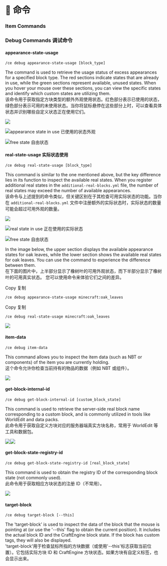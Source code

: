 # 🐚 命令

### Item Commands <a href="#item-commands" id="item-commands"></a>

### Debug Commands  调试命令 <a href="#debug-commands" id="debug-commands"></a>

#### appearance-state-usage <a href="#appearance-state-usage" id="appearance-state-usage"></a>

`/ce debug appearance-state-usage [block_type]`

The command is used to retrieve the usage status of excess appearances for a specified block type. The red sections indicate states that are already in use, while the green sections represent available, unused states. When you hover your mouse over these sections, you can view the specific states and identify which custom states are utilizing them.\
该命令用于获取指定方块类型的额外外观使用状态。红色部分表示已使用的状态，绿色部分表示可用的未使用状态。当你将鼠标悬停在这些部分上时，可以查看具体状态并识别哪些自定义状态正在使用它们。

![](https://mo-mi.gitbook.io/~gitbook/image?url=https%3A%2F%2Fcontent.gitbook.com%2Fcontent%2FOgvQ1fEJPROp7131PPlK%2Fblobs%2FZsqvpYSQpt2o4uhDUE3C%2Fimage.png\&width=768\&dpr=4\&quality=100\&sign=8e6e37eb\&sv=2)

![](https://mo-mi.gitbook.io/~gitbook/image?url=https%3A%2F%2Fcontent.gitbook.com%2Fcontent%2FOgvQ1fEJPROp7131PPlK%2Fblobs%2FkMmfb8UeeAhOKASNSMx5%2Fimage.png\&width=768\&dpr=4\&quality=100\&sign=44906d4e\&sv=2)appearance state in use  已使用的状态外观

![](https://mo-mi.gitbook.io/~gitbook/image?url=https%3A%2F%2Fcontent.gitbook.com%2Fcontent%2FOgvQ1fEJPROp7131PPlK%2Fblobs%2FblSWDyawRrCQDbXhfvGB%2Fimage.png\&width=768\&dpr=4\&quality=100\&sign=6bb17a34\&sv=2)free state  自由状态

#### real-state-usage  实际状态使用 <a href="#real-state-usage" id="real-state-usage"></a>

`/ce debug real-state-usage [block_type]`

This command is similar to the one mentioned above, but the key difference lies in its function to inspect the available real states. When you register additional real states in the `additional-real-blocks.yml` file, the number of real states may exceed the number of available appearances.\
该命令与上述提到的命令类似，但关键区别在于其检查可用实际状态的功能。当你在 `additional-real-blocks.yml` 文件中注册额外的实际状态时，实际状态的数量可能会超过可用外观的数量。

![](https://mo-mi.gitbook.io/~gitbook/image?url=https%3A%2F%2Fcontent.gitbook.com%2Fcontent%2FOgvQ1fEJPROp7131PPlK%2Fblobs%2FDXynVOE87LdmEvt821of%2Fimage.png\&width=768\&dpr=4\&quality=100\&sign=73f90a12\&sv=2)

![](https://mo-mi.gitbook.io/~gitbook/image?url=https%3A%2F%2Fcontent.gitbook.com%2Fcontent%2FOgvQ1fEJPROp7131PPlK%2Fblobs%2FKD4bwQJMH8vYjvQnr8M2%2Fimage.png\&width=768\&dpr=4\&quality=100\&sign=6fb0443f\&sv=2)real state in use  正在使用的实际状态

![](https://mo-mi.gitbook.io/~gitbook/image?url=https%3A%2F%2Fcontent.gitbook.com%2Fcontent%2FOgvQ1fEJPROp7131PPlK%2Fblobs%2FtI4QxOAKRLBDLgZgQ4cQ%2Fimage.png\&width=768\&dpr=4\&quality=100\&sign=ed567b82\&sv=2)free state  自由状态

In the image below, the upper section displays the available appearance states for oak leaves, while the lower section shows the available real states for oak leaves. You can use the command to experience the difference between them.\
在下面的图片中，上半部分显示了橡树叶的可用外观状态，而下半部分显示了橡树叶的可用真实状态。 您可以使用命令来体验它们之间的差异。

Copy  复制

```
/ce debug appearance-state-usage minecraft:oak_leaves
```

Copy  复制

```
/ce debug real-state-usage minecraft:oak_leaves
```

![](https://mo-mi.gitbook.io/~gitbook/image?url=https%3A%2F%2Fcontent.gitbook.com%2Fcontent%2FOgvQ1fEJPROp7131PPlK%2Fblobs%2F1In5q6KSkwz62u0nsEvh%2Fimage.png\&width=768\&dpr=4\&quality=100\&sign=b0ce7d95\&sv=2)

#### item-data <a href="#item-data" id="item-data"></a>

`/ce debug item-data`

This command allows you to inspect the item data (such as NBT or components) of the item you are currently holding.\
这个命令允许你检查当前持有的物品的数据（例如 NBT 或组件）。

![](https://mo-mi.gitbook.io/~gitbook/image?url=https%3A%2F%2Fcontent.gitbook.com%2Fcontent%2FOgvQ1fEJPROp7131PPlK%2Fblobs%2FaPpHMG3j3evHchOBYGia%2Fimage.png\&width=768\&dpr=4\&quality=100\&sign=719501a\&sv=2)

#### get-block-internal-id <a href="#get-block-internal-id" id="get-block-internal-id"></a>

`/ce debug get-block-internal-id [custom_block_state]`

This command is used to retrieve the server-side real block name corresponding to a custom block, and is commonly utilized in tools like WorldEdit and data packs.\
此命令用于获取自定义方块对应的服务器端真实方块名称，常用于 WorldEdit 等工具和数据包。

![](https://mo-mi.gitbook.io/~gitbook/image?url=https%3A%2F%2Fcontent.gitbook.com%2Fcontent%2FOgvQ1fEJPROp7131PPlK%2Fblobs%2FXQUPusg2dgKs7uOSvab5%2Fimage.png\&width=768\&dpr=4\&quality=100\&sign=5095746a\&sv=2)![](https://mo-mi.gitbook.io/~gitbook/image?url=https%3A%2F%2Fcontent.gitbook.com%2Fcontent%2FOgvQ1fEJPROp7131PPlK%2Fblobs%2FW7IlQqRjFAGLxMvYl5Fu%2Fimage.png\&width=768\&dpr=4\&quality=100\&sign=a1d201fb\&sv=2)

#### get-block-state-registry-id <a href="#get-block-state-registry-id" id="get-block-state-registry-id"></a>

`/ce debug get-block-state-registry-id [real_block_state]`

This command is used to obtain the registry ID of the corresponding block state (not commonly used).\
此命令用于获取相应方块状态的注册 ID（不常用）。

![](https://mo-mi.gitbook.io/~gitbook/image?url=https%3A%2F%2Fcontent.gitbook.com%2Fcontent%2FOgvQ1fEJPROp7131PPlK%2Fblobs%2Fb52WtGRjXNVDwqVG2yJc%2Fimage.png\&width=768\&dpr=4\&quality=100\&sign=71d5a622\&sv=2)

#### target-block <a href="#target-block" id="target-block"></a>

`/ce debug target-block [--this]`

The 'target-block' is used to inspect the data of the block that the mouse is pointing at (or use the '--this' flag to obtain the current position). It includes the actual block ID and the CraftEngine block state. If the block has custom tags, they will also be displayed.\
'target-block'用于检查鼠标所指的方块数据（或使用'--this'标志获取当前位置）。它包括实际方块 ID 和 CraftEngine 方块状态。如果方块有自定义标签，也会显示出来。

